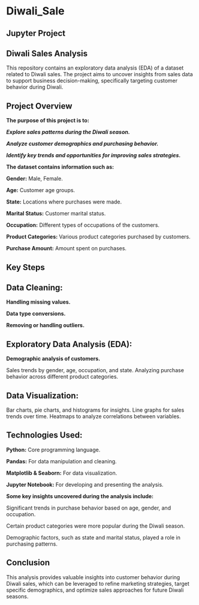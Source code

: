 # Diwali_Sale
## Jupyter Project  

## Diwali Sales Analysis  

This repository contains an exploratory data analysis (EDA) of a dataset related to Diwali sales. The project aims to uncover insights from sales data to support business decision-making, specifically targeting customer behavior during Diwali.

## Project Overview  

**The purpose of this project is to:**

***Explore sales patterns during the Diwali season.***  

***Analyze customer demographics and purchasing behavior.***  

***Identify key trends and opportunities for improving sales strategies.***

**The dataset contains information such as:**  


**Gender:** Male, Female.  

**Age:** Customer age groups.  

**State:** Locations where purchases were made.  

**Marital Status:** Customer marital status.  

**Occupation:** Different types of occupations of the customers.  

**Product Categories:** Various product categories purchased by customers.  

**Purchase Amount:** Amount spent on purchases.  

## Key Steps  

## Data Cleaning:

**Handling missing values.**  

**Data type conversions.**  

**Removing or handling outliers.**  

## Exploratory Data Analysis (EDA):  


**Demographic analysis of customers.**  

Sales trends by gender, age, occupation, and state.
Analyzing purchase behavior across different product categories.
## Data Visualization:  


Bar charts, pie charts, and histograms for insights.
Line graphs for sales trends over time.
Heatmaps to analyze correlations between variables.  

## Technologies Used:  

**Python:** Core programming language.  

**Pandas:** For data manipulation and cleaning.  

**Matplotlib & Seaborn:** For data visualization.  

**Jupyter Notebook:** For developing and presenting the analysis.  


**Some key insights uncovered during the analysis include:**

Significant trends in purchase behavior based on age, gender, and occupation.  

Certain product categories were more popular during the Diwali season.  

Demographic factors, such as state and marital status, played a role in purchasing patterns.  

## Conclusion  

This analysis provides valuable insights into customer behavior during Diwali sales, which can be leveraged to refine marketing strategies, target specific demographics, and optimize sales approaches for future Diwali seasons.
